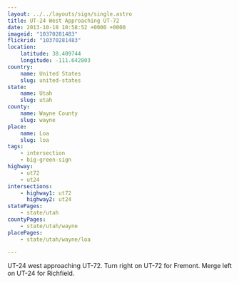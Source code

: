 ```yaml
---
layout: ../../layouts/sign/single.astro
title: UT-24 West Approaching UT-72
date: 2013-10-18 10:58:52 +0000 +0000
imageid: "10370281483"
flickrid: "10370281483"
location:
    latitude: 38.409744
    longitude: -111.642803
country:
    name: United States
    slug: united-states
state:
    name: Utah
    slug: utah
county:
    name: Wayne County
    slug: wayne
place:
    name: Loa
    slug: loa
tags:
    - intersection
    - big-green-sign
highway:
    - ut72
    - ut24
intersections:
    - highway1: ut72
      highway2: ut24
statePages:
    - state/utah
countyPages:
    - state/utah/wayne
placePages:
    - state/utah/wayne/loa

---
```

UT-24 west approaching UT-72.  Turn right on UT-72 for Fremont.  Merge left on UT-24 for Richfield.